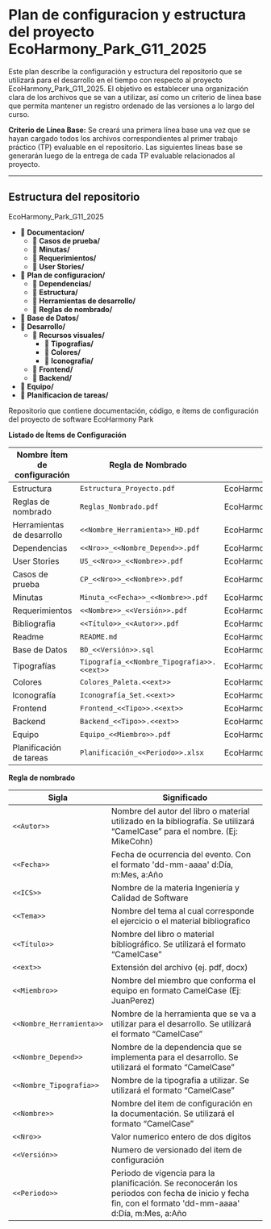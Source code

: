 # Plan de configuracion y estructura del proyecto EcoHarmony_Park_G11_2025

Este plan describe la configuración y estructura del repositorio que se utilizará para el desarrollo en el tiempo con respecto al proyecto EcoHarmony_Park_G11_2025. El objetivo es establecer una organización clara de los archivos que se van a utilizar, así como un criterio de línea base que permita mantener un registro ordenado de las versiones a lo largo del curso.

**Criterio de Línea Base:**
Se creará una primera línea base una vez que se hayan cargado todos los archivos correspondientes al primer trabajo práctico (TP) evaluable en el repositorio. Las siguientes líneas base se generarán luego de la entrega de cada TP evaluable relacionados al proyecto.

---

## **Estructura del repositorio**
EcoHarmony_Park_G11_2025
- 📂 **Documentacion/**
  - 📂 **Casos de prueba/**
  - 📂 **Minutas/**
  - 📂 **Requerimientos/**
  - 📂 **User Stories/**
- 📂 **Plan de configuracion/**
  - 📂 **Dependencias/**
  - 📂 **Estructura/**
  - 📂 **Herramientas de desarrollo/**
  - 📂 **Reglas de nombrado/**
- 📂 **Base de Datos/**
- 📂 **Desarrollo/**
  - 📂 **Recursos visuales/**
      - 📂 **Tipografias/**
      - 📂 **Colores/**
      - 📂 **Iconografia/**
  - 📂 **Frontend/**
  - 📂 **Backend/**
- 📂 **Equipo/**
- 📂 **Planificacion de tareas/**


Repositorio que contiene documentación, código, e ítems de configuración del proyecto de software EcoHarmony Park


**Listado de Ítems de Configuración**

| Nombre Ítem de configuración  | Regla de Nombrado                      | Ubicación Física                                            |
|-------------------------------|----------------------------------------|-------------------------------------------------------------|
| Estructura                    | `Estructura_Proyecto.pdf`              | EcoHarmony_Park_G11_2025/Plan_de_configuracion/Estructura              |
| Reglas de nombrado            | `Reglas_Nombrado.pdf`                  | EcoHarmony_Park_G11_2025/Plan_de_configuracion/Reglas_de_nombrado              |
| Herramientas de desarrollo    | `<<Nombre_Herramienta>>_HD.pdf`        | EcoHarmony_Park_G11_2025/Plan_de_configuracion/Herramientas_de_desarrollo              |
| Dependencias                  | `<<Nro>>_<<Nombre_Depend>>.pdf`        | EcoHarmony_Park_G11_2025/Plan_de_configuracion/Dependencias              |
| User Stories                  | `US_<<Nro>>_<<Nombre>>.pdf`            | EcoHarmony_Park_G11_2025/Documentacion/User Stories                      |
| Casos de prueba               | `CP_<<Nro>>_<<Nombre>>.pdf`            | EcoHarmony_Park_G11_2025/Documentacion/Casos_de_prueba                      |
| Minutas                       | `Minuta_<<Fecha>>_<<Nombre>>.pdf`      | EcoHarmony_Park_G11_2025/Documentacion/Minutas                      |
| Requerimientos                | `<<Nombre>>_<<Versión>>.pdf`           | EcoHarmony_Park_G11_2025/Documentacion/Requerimientos                      |
| Bibliografia                  | `<<Título>>_<<Autor>>.pdf`             | EcoHarmony_Park_G11_2025/Documentacion/Bibliografia                      |
| Readme                        | `README.md`                            | EcoHarmony_Park_G11_2025                                    |
| Base de Datos                 | `BD_<<Versión>>.sql`                   | EcoHarmony_Park_G11_2025/Base_de_datos                                    |
| Tipografías                   | `Tipografía_<<Nombre_Tipografia>>.<<ext>>`| EcoHarmony_Park_G11_2025/Desarrollo/Recursos_visuales/Tipografias    |
| Colores                       | `Colores_Paleta.<<ext>>`               | EcoHarmony_Park_G11_2025/Desarrollo/Recursos_visuales/Colores             |
| Iconografía                   | `Iconografía_Set.<<ext>>`              | EcoHarmony_Park_G11_2025/Desarrollo/Recursos_visuales/Iconografia              |
| Frontend                      | `Frontend_<<Tipo>>.<<ext>>`            | EcoHarmony_Park_G11_2025/Desarrollo/Frontend                         |
| Backend                       | `Backend_<<Tipo>>.<<ext>>`             | EcoHarmony_Park_G11_2025/Desarrollo/Backend                         |
| Equipo                        | `Equipo_<<Miembro>>.pdf`               | EcoHarmony_Park_G11_2025/Equipo                                    |
| Planificación de tareas       | `Planificación_<<Periodo>>.xlsx`       | EcoHarmony_Park_G11_2025/Planificacion_de_tareas                                    |

**Regla de nombrado**

| Sigla        | Significado |
|--------------|-------------|
| `<<Autor>>`    | Nombre del autor del libro o material utilizado en la bibliografía. Se utilizará “CamelCase” para el nombre. (Ej: MikeCohn) |
| `<<Fecha>>`   | Fecha de ocurrencia del evento. Con el formato 'dd-mm-aaaa' d:Día, m:Mes, a:Año |
| `<<ICS>>`      | Nombre de la materia Ingeniería y Calidad de Software |
| `<<Tema>>`    | Nombre del tema al cual corresponde el ejercicio o el material bibliografico |
| `<<Título>>`   | Nombre del libro o material bibliográfico. Se utilizará el formato “CamelCase” |
| `<<ext>>`      | Extensión del archivo (ej. pdf, docx) |
| `<<Miembro>>`  | Nombre del miembro que conforma el equipo en formato CamelCase (Ej: JuanPerez) |
| `<<Nombre_Herramienta>>` | Nombre de la herramienta que se va a utilizar para el desarrollo. Se utilizará el formato “CamelCase” |
| `<<Nombre_Depend>>` | Nombre de la dependencia que se implementa para el desarrollo. Se utilizará el formato “CamelCase” |
| `<<Nombre_Tipografia>>` | Nombre de la tipografia a utilizar. Se utilizará el formato “CamelCase” |
| `<<Nombre>>`   | Nombre del item de configuración en la documentación. Se utilizará el formato “CamelCase” |
| `<<Nro>>` | Valor numerico entero de dos digitos |
| `<<Versión>>` | Numero de versionado del item de configuración |
| `<<Periodo>>` | Periodo de vigencia para la planificación. Se reconocerán los periodos con fecha de inicio y fecha fin, con el formato 'dd-mm-aaaa' d:Día, m:Mes, a:Año|


